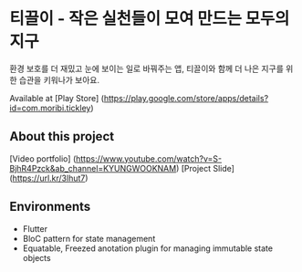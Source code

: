 # 티끌이 - 작은 실천들이 모여 만드는 모두의 지구

환경 보호를 더 재밌고 눈에 보이는 일로 바꿔주는 앱, 티끌이와 함께 더 나은 지구를 위한 습관을 키워나가 보아요.

Available at [Play Store] (https://play.google.com/store/apps/details?id=com.moribi.tickley)

## About this project

[Video portfolio] (https://www.youtube.com/watch?v=S-BjhR4Pzck&ab_channel=KYUNGWOOKNAM)
[Project Slide] (https://url.kr/3lhut7)

## Environments

- Flutter
- BloC pattern for state management
- Equatable, Freezed anotation plugin for managing immutable state objects
